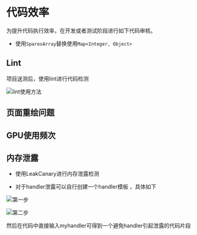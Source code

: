 

# 代码效率


为提升代码执行效率，在开发或者测试阶段进行如下代码审核。

* 使用```SparesArray```替换使用```Map<Integer, Object>```





## Lint

项目送测后，使用lint进行代码检测

![lint使用方法](https://git.gitbook.com/raw/timeface/android-guideline/master/lint.png?token=dGltZWZhY2UtYXBwOjBmOWQ4NDBiLTJhOGQtNDJhZC1hMzJmLWQxNjEzODc2NzQ2Zg%3D%3D)


## 页面重绘问题




## GPU使用频次




## 内存泄露

* 使用LeakCanary进行内存泄露检测

* 对于handler泄露可以自行创建一个handler模板
，具体如下

![第一步](https://git.gitbook.com/raw/timeface/android-guideline/master/template1.png?token=dGltZWZhY2UtYXBwOjBmOWQ4NDBiLTJhOGQtNDJhZC1hMzJmLWQxNjEzODc2NzQ2Zg%3D%3D)

![第二步](https://git.gitbook.com/raw/timeface/android-guideline/master/template2.png?token=dGltZWZhY2UtYXBwOjBmOWQ4NDBiLTJhOGQtNDJhZC1hMzJmLWQxNjEzODc2NzQ2Zg%3D%3D)

然后在代码中直接输入myhandler可得到一个避免handler引起泄露的代码片段


